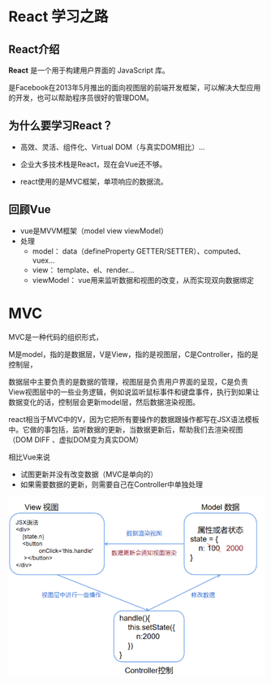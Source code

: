 # React 学习之路
## React介绍

**React** 是一个用于构建用户界面的 JavaScript 库。

是Facebook在2013年5月推出的面向视图层的前端开发框架，可以解决大型应用的开发，也可以帮助程序员很好的管理DOM。

## 为什么要学习React？

- 高效、灵活、组件化、Virtual DOM（与真实DOM相比）...

- 企业大多技术栈是React，现在会Vue还不够。
- react使用的是MVC框架，单项响应的数据流。

## 回顾Vue

- vue是MVVM框架（model view viewModel）
- 处理
  - model： data（defineProperty GETTER/SETTER）、computed、vuex...
  - view： template、el、render...
  - viewModel： vue用来监听数据和视图的改变，从而实现双向数据绑定

# MVC

MVC是一种代码的组织形式，

M是model，指的是数据层，V是View，指的是视图层，C是Controller，指的是控制层，

数据层中主要负责的是数据的管理，视图层是负责用户界面的呈现，C是负责View视图层中的一些业务逻辑，例如说监听鼠标事件和键盘事件，执行到如果让数据变化的话，控制层会更新model层，然后数据渲染视图。

react相当于MVC中的V，因为它把所有要操作的数据跟操作都写在JSX语法模板中。它做的事包括，监听数据的更新，当数据更新后，帮助我们去渲染视图（DOM DIFF 、虚拟DOM变为真实DOM）

相比Vue来说

- 试图更新并没有改变数据（MVC是单向的）
- 如果需要数据的更新，则需要自己在Controller中单独处理

![MVC](images/image-20200511123927282.png)





